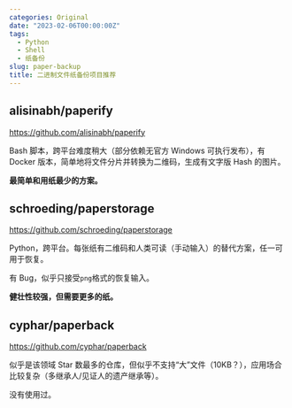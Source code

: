 ```yaml
---
categories: Original
date: "2023-02-06T00:00:00Z"
tags:
  - Python
  - Shell
  - 纸备份
slug: paper-backup
title: 二进制文件纸备份项目推荐
---
```


## alisinabh/paperify

https://github.com/alisinabh/paperify

Bash 脚本，跨平台难度稍大（部分依赖无官方 Windows 可执行发布），有 Docker 版本，简单地将文件分片并转换为二维码，生成有文字版 Hash 的图片。

**最简单和用纸最少的方案。**

## schroeding/paperstorage

https://github.com/schroeding/paperstorage

Python，跨平台。每张纸有二维码和人类可读（手动输入）的替代方案，任一可用于恢复。

有 Bug，似乎只接受`png`格式的恢复输入。

**健壮性较强，但需要更多的纸。**

## cyphar/paperback

https://github.com/cyphar/paperback

似乎是该领域 Star 数最多的仓库，但似乎不支持“大”文件（10KB？），应用场合比较复杂（多继承人/见证人的遗产继承等）。

没有使用过。
